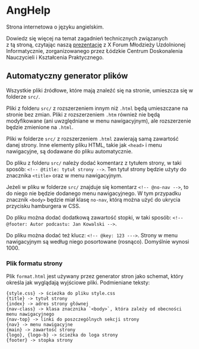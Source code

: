 # AngHelp

Strona internetowa o języku angielskim.

Dowiedz się więcej na temat zagadnień technicznych związanych z tą stroną, czytając naszą [prezentację](public/about/anghelp.pdf) z X Forum Młodzieży Uzdolnionej Informatycznie, zorganizowanego przez Łódzkie Centrum Doskonalenia Nauczycieli i Kształcenia Praktycznego.

## Automatyczny generator plików

Wszystkie pliki źródłowe, które mają znaleźć się na stronie, umieszcza się w folderze `src/`.

Pliki z folderu `src/` z rozszerzeniem innym niż `.html` będą umieszczane na stronie bez zmian. Pliki z rozszerzeniem `.htm` również nie będą modyfikowane (ani uwzględniane w menu nawigacyjnym), ale rozszerzenie będzie zmienione na `.html`.

Pliki w folderze `src/` z rozszerzeniem `.html` zawierają samą zawartość danej strony. Inne elementy pliku HTML, takie jak `<head>` i menu nawigacyjne, są dodawane do pliku automatycznie.

Do pliku z folderu `src/` należy dodać komentarz z tytułem strony, w taki sposób: `<!-- @title: tytuł strony -->`. Ten tytuł strony będzie użyty do znacznika `<title>` oraz w menu nawigacyjnym.

Jeżeli w pliku w folderze `src/` znajduje się komentarz `<!-- @no-nav -->`, to do niego nie będzie dodanego menu nawigacyjnego. W tym przypadku znacznik `<body>` będzie miał klasę `no-nav`, którą można użyć do ukrycia przycisku hamburgera w CSS.

Do pliku można dodać dodatkową zawartość stopki, w taki sposób: `<!-- @footer: Autor podcastu: Jan Kowalski -->`.

Do pliku można dodać też klucz: `<!-- @key: 123 --->`. Strony w menu nawigacyjnym są według niego posortowane (rosnąco). Domyślnie wynosi 1000.

### Plik formatu strony

Plik `format.html` jest używany przez generator stron jako schemat, który określa jak wyglądają wyjściowe pliki. Podmieniane teksty:
```
{style.css} -> ścieżka do pliku style.css
{title} -> tytuł strony
{index} -> adres strony głównej
{nav-class} -> klasa znacznika `<body>`, która zależy od obecności menu nawigacyjnego
{nav-top} -> linki do poszczególnych sekcji strony
{nav} -> menu nawigacyjne
{main} -> zawartość strony
{logo}, {logo-b} -> ścieżka do loga strony
{footer} -> stopka strony
```
